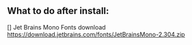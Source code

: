 ## What to do after install:

[] Jet Brains Mono Fonts download
https://download.jetbrains.com/fonts/JetBrainsMono-2.304.zip

